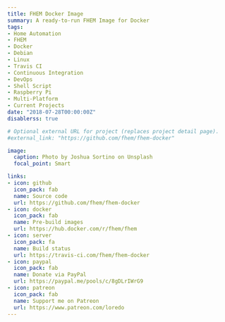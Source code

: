 ```yaml
---
title: FHEM Docker Image
summary: A ready-to-run FHEM Image for Docker
tags:
- Home Automation
- FHEM
- Docker
- Debian
- Linux
- Travis CI
- Continuous Integration
- DevOps
- Shell Script
- Raspberry Pi
- Multi-Platform
- Current Projects
date: "2018-07-28T00:00:00Z"
disablerss: true

# Optional external URL for project (replaces project detail page).
#external_link: "https://github.com/fhem/fhem-docker"

image:
  caption: Photo by Joshua Sortino on Unsplash
  focal_point: Smart

links:
- icon: github
  icon_pack: fab
  name: Source code
  url: https://github.com/fhem/fhem-docker
- icon: docker
  icon_pack: fab
  name: Pre-build images
  url: https://hub.docker.com/r/fhem/fhem
- icon: server
  icon_pack: fa
  name: Build status
  url: https://travis-ci.com/fhem/fhem-docker
- icon: paypal
  icon_pack: fab
  name: Donate via PayPal
  url: https://paypal.me/pools/c/8gDLrIWrG9
- icon: patreon
  icon_pack: fab
  name: Support me on Patreon
  url: https://www.patreon.com/loredo
---
```

